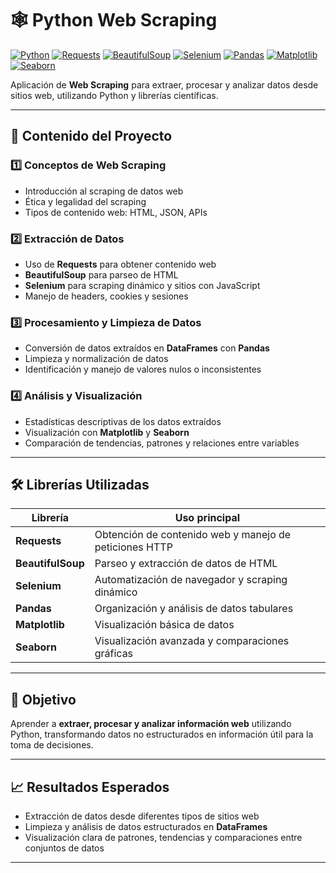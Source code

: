 # 🕸️ Python Web Scraping

[![Python](https://img.shields.io/badge/Python-3670A0?style=flat&logo=python&logoColor=ffdd54)](https://www.python.org/)
[![Requests](https://img.shields.io/badge/Requests-API-blue?style=flat)](https://requests.readthedocs.io/en/latest/)
[![BeautifulSoup](https://img.shields.io/badge/BeautifulSoup-WebParsing-green?style=flat)](https://beautiful-soup-4.readthedocs.io/en/latest/)
[![Selenium](https://img.shields.io/badge/Selenium-Automation-brightgreen?style=flat&logo=selenium&logoColor=white)](https://www.selenium.dev/documentation/)
[![Pandas](https://img.shields.io/badge/Pandas-150458?style=flat&logo=pandas&logoColor=white)](https://pandas.pydata.org/)
[![Matplotlib](https://img.shields.io/badge/Matplotlib-11557c?style=flat&logo=plotly&logoColor=white)](https://matplotlib.org/)
[![Seaborn](https://img.shields.io/badge/Seaborn-0099CC?style=flat&logo=plotly&logoColor=white)](https://seaborn.pydata.org/)

Aplicación de **Web Scraping** para extraer, procesar y analizar datos desde sitios web, utilizando Python y librerías científicas.

---

## 🧠 Contenido del Proyecto

### 1️⃣ Conceptos de Web Scraping
- Introducción al scraping de datos web  
- Ética y legalidad del scraping  
- Tipos de contenido web: HTML, JSON, APIs  

### 2️⃣ Extracción de Datos
- Uso de **Requests** para obtener contenido web  
- **BeautifulSoup** para parseo de HTML  
- **Selenium** para scraping dinámico y sitios con JavaScript  
- Manejo de headers, cookies y sesiones  

### 3️⃣ Procesamiento y Limpieza de Datos
- Conversión de datos extraídos en **DataFrames** con **Pandas**  
- Limpieza y normalización de datos  
- Identificación y manejo de valores nulos o inconsistentes  

### 4️⃣ Análisis y Visualización
- Estadísticas descriptivas de los datos extraídos  
- Visualización con **Matplotlib** y **Seaborn**  
- Comparación de tendencias, patrones y relaciones entre variables  

---

## 🛠️ Librerías Utilizadas
| Librería | Uso principal |
|-----------|----------------|
| **Requests** | Obtención de contenido web y manejo de peticiones HTTP |
| **BeautifulSoup** | Parseo y extracción de datos de HTML |
| **Selenium** | Automatización de navegador y scraping dinámico |
| **Pandas** | Organización y análisis de datos tabulares |
| **Matplotlib** | Visualización básica de datos |
| **Seaborn** | Visualización avanzada y comparaciones gráficas |

---

## 🎯 Objetivo
Aprender a **extraer, procesar y analizar información web** utilizando Python, transformando datos no estructurados en información útil para la toma de decisiones.

---

## 📈 Resultados Esperados
- Extracción de datos desde diferentes tipos de sitios web  
- Limpieza y análisis de datos estructurados en **DataFrames**  
- Visualización clara de patrones, tendencias y comparaciones entre conjuntos de datos  

---

